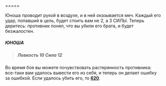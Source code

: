 =====

Юноша проводит рукой в воздухе, и в ней оказывается меч. Каждый его удар, попавший в цель, будет стоить вам не 2, а 3 СИЛЫ. Теперь деритесь: противник понял, что вы убили его брата, и будет безжалостен.

##### ЮНОША

> ##### Ловкость 10 Сила 12

Во время боя вы можете почувствовать растерянность противника: все-таки вам удалось вывести его из себя, и теперь он делает ошибку за ошибкой. Если удалось убить его, то [**620**](#n_620).

